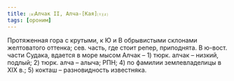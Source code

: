 ```yaml
---
title: ⒜Алчак II, Алча-[Кая]⒯⒵
tags: [ороним]
---
```


Протяженная гора с крутыми, к Ю и В обрывистыми склонами желтоватого оттенка;
сев. часть, где стоит репер, приподнята. В ю-вост. части Судака, вдается в море
мысом Алчак – 1) тюрк. алчак – низкий, подлый; 2) тюрк. алча – алыча; РПН; 4) по
фамилии землевладелицы в ХIХ в.; 5) кокташ – разновидность известняка.
